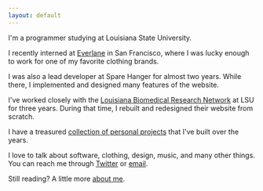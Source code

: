 ```yaml
---
layout: default
---
```


I'm a programmer studying at Louisiana State University.

I recently interned at [Everlane][everlane] in San Francisco, where I was lucky enough to work for one of my favorite clothing brands.

I was also a lead developer at Spare Hanger for almost two years. While there, I implemented and designed many features of the website.

I've worked closely with the [Louisiana Biomedical Research Network][lbrn] at LSU for three years. During that time, I rebuilt and redesigned their website from scratch.

I have a treasured [collection of personal projects][projects] that I've built over the years.

I love to talk about software, clothing, design, music, and many other things. You can reach me through [Twitter][twitter] or [email][email].

Still reading? A little more [about me][about].

[everlane]: http://everlane.com
[lbrn]: http://lbrn.lsu.edu
[twitter]: http://twitter.com/taylorlapeyre
[email]: mailto:taylorlapeyre@gmail.com
[about]: /about
[projects]: /projects
